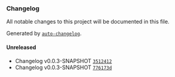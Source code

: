 ### Changelog
All notable changes to this project will be documented in this file.

Generated by [`auto-changelog`](https://github.com/CookPete/auto-changelog).

#### Unreleased
- Changelog v0.0.3-SNAPSHOT [`3512412`](https://github.com/opmineserver/prueba-ci/commit/35124123c2346418425087f0e037290792ababe3)
- Changelog v0.0.3-SNAPSHOT [`776173d`](https://github.com/opmineserver/prueba-ci/commit/776173d76776fe7bb426b793d7842333e59ee2cc)

